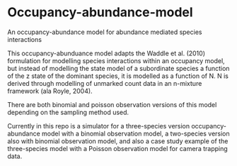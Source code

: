 # Occupancy-abundance-model
An occupancy-abundance model for abundance mediated species interactions

This occupancy-abunduance model adapts the Waddle et al. (2010) formulation for modelling species interactions within an occupancy model, but instead of modelling the state model of a subordinate species a function of the z state of the dominant species, it is modelled as a function of N.
N is derived through modelling of unmarked count data in an n-mixture framework (ala Royle, 2004).

There are both binomial and poisson observation versions of this model depending on the sampling method used. 

Currently in this repo is a simulator for a three-species version occupancy-abundance model with a binomial observation model, a two-species version also with binomial observation model, and also a case study example of the three-species model with a Poisson observation model for camera trapping data. 
